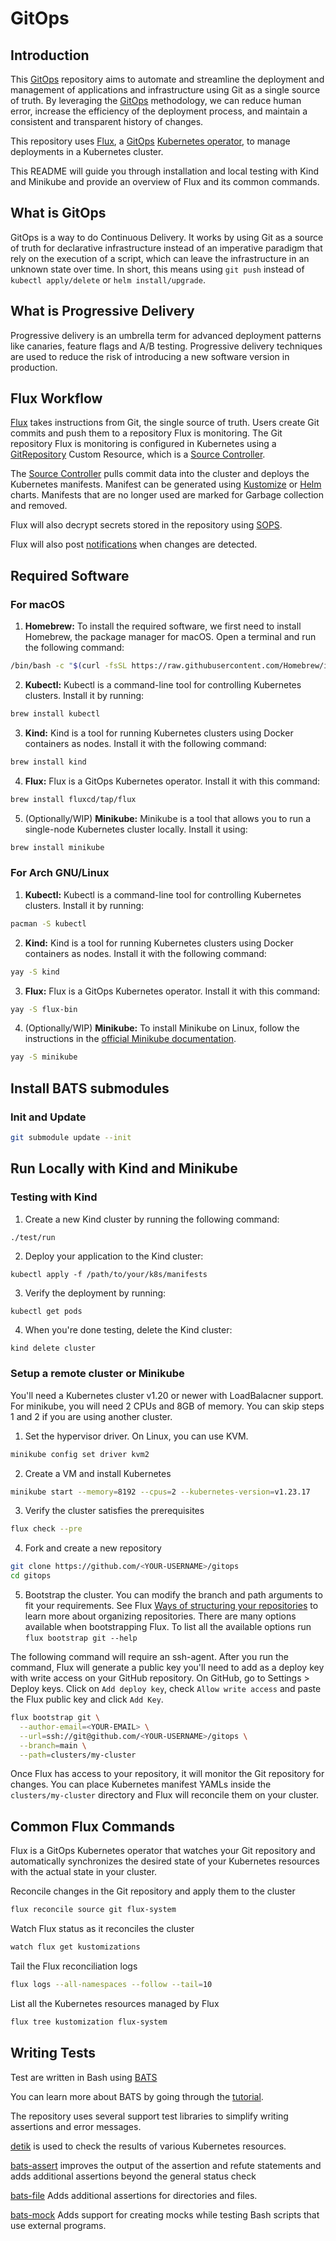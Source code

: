 # GitOps

## Introduction
This [GitOps](https://www.weave.works/technologies/gitops/) repository aims to automate and streamline the deployment and management of applications and infrastructure using Git as a single source of truth. By leveraging the [GitOps](https://www.weave.works/technologies/gitops/) methodology, we can reduce human error, increase the efficiency of the deployment process, and maintain a consistent and transparent history of changes.

This repository uses [Flux](https://fluxcd.io/), a [GitOps](https://www.weave.works/technologies/gitops/) [Kubernetes operator](https://kubernetes.io/docs/concepts/extend-kubernetes/operator/), to manage deployments in a Kubernetes cluster.

This README will guide you through installation and local testing with Kind and Minikube and provide an overview of Flux and its common commands.

## What is GitOps
GitOps is a way to do Continuous Delivery. It works by using Git as a source of truth for declarative infrastructure instead of an imperative paradigm that rely on the execution of a script, which can leave the infrastructure in an unknown state over time. In short, this means using `git push` instead of `kubectl apply/delete` or `helm install/upgrade`.

## What is Progressive Delivery
Progressive delivery is an umbrella term for advanced deployment patterns like canaries, feature flags and A/B testing. Progressive delivery techniques are used to reduce the risk of introducing a new software version in production.

## Flux Workflow
[Flux](https://fluxcd.io/) takes instructions from Git, the single source of truth. Users create Git commits and push them to a repository Flux is monitoring. The Git repository Flux is monitoring is configured in Kubernetes using a [GitRepository](https://fluxcd.io/flux/components/source/gitrepositories/) Custom Resource, which is a [Source Controller](https://fluxcd.io/flux/components/source/).

The [Source Controller](https://fluxcd.io/flux/components/source/) pulls commit data into the cluster and deploys the Kubernetes manifests. Manifest can be generated using [Kustomize](https://kustomize.io/) or [Helm](https://helm.sh/) charts. Manifests that are no longer used are marked for Garbage collection and removed.

Flux will also decrypt secrets stored in the repository using [SOPS](https://github.com/mozilla/sops).

Flux will also post [notifications](https://fluxcd.io/flux/components/notification/) when changes are detected.

## Required Software

### For macOS

1. **Homebrew:** To install the required software, we first need to install Homebrew, the package manager for macOS. Open a terminal and run the following command:

```bash
/bin/bash -c "$(curl -fsSL https://raw.githubusercontent.com/Homebrew/install/HEAD/install.sh)"
```

2. **Kubectl:** Kubectl is a command-line tool for controlling Kubernetes clusters. Install it by running:

```bash
brew install kubectl
```

3. **Kind:** Kind is a tool for running Kubernetes clusters using Docker containers as nodes. Install it with the following command:

```bash
brew install kind
```

4. **Flux:** Flux is a GitOps Kubernetes operator. Install it with this command:

```bash
brew install fluxcd/tap/flux
```

5. (Optionally/WIP) **Minikube:** Minikube is a tool that allows you to run a single-node Kubernetes cluster locally. Install it using:

```bash
brew install minikube
```

### For Arch GNU/Linux

1. **Kubectl:** Kubectl is a command-line tool for controlling Kubernetes clusters. Install it by running:

```bash
pacman -S kubectl
```

2. **Kind:** Kind is a tool for running Kubernetes clusters using Docker containers as nodes. Install it with the following command:

```bash
yay -S kind
```

3. **Flux:** Flux is a GitOps Kubernetes operator. Install it with this command:

```bash
yay -S flux-bin
```

4. (Optionally/WIP) **Minikube:** To install Minikube on Linux, follow the instructions in the [official Minikube documentation](https://minikube.sigs.k8s.io/docs/start/).

```bash
yay -S minikube
```

## Install BATS submodules

### Init and Update
```bash
git submodule update --init
```

## Run Locally with Kind and Minikube

### Testing with Kind

1. Create a new Kind cluster by running the following command:

```bash
./test/run
```

2. Deploy your application to the Kind cluster:

```
kubectl apply -f /path/to/your/k8s/manifests
```

3. Verify the deployment by running:

```
kubectl get pods
```

4. When you're done testing, delete the Kind cluster:

```
kind delete cluster
```

### Setup a remote cluster or Minikube
You'll need a Kubernetes cluster v1.20 or newer with LoadBalacner support. For minikube, you will need 2 CPUs and 8GB of memory. You can skip steps 1 and 2 if you are using another cluster.

1. Set the hypervisor driver. On Linux, you can use KVM.

```bash
minikube config set driver kvm2
```

2. Create a VM and install Kubernetes
```bash
minikube start --memory=8192 --cpus=2 --kubernetes-version=v1.23.17
```

3. Verify the cluster satisfies the prerequisites
```bash
flux check --pre
```

4. Fork and create a new repository
```bash
git clone https://github.com/<YOUR-USERNAME>/gitops
cd gitops
```

5. Bootstrap the cluster. You can modify the branch and path arguments to fit your requirements. See Flux [Ways of structuring your repositories](https://fluxcd.io/flux/guides/repository-structure/) to learn more about organizing repositories. There are many options available when bootstrapping Flux. To list all the available options run `flux bootstrap git --help`

The following command will require an ssh-agent. After you run the command, Flux will generate a public key you'll need to add as a deploy key with write access on your GitHub repository. On GitHub, go to Settings > Deploy keys. Click on `Add deploy key`, check `Allow write access` and paste the Flux public key and click `Add Key`.

```bash
flux bootstrap git \
  --author-email=<YOUR-EMAIL> \
  --url=ssh://git@github.com/<YOUR-USERNAME>/gitops \
  --branch=main \
  --path=clusters/my-cluster
```

Once Flux has access to your repository, it will monitor the Git repository for changes. You can place Kubernetes manifest YAMLs inside the `clusters/my-cluster` directory and Flux will reconcile them on your cluster.

## Common Flux Commands

Flux is a GitOps Kubernetes operator that watches your Git repository and automatically synchronizes the desired state of your Kubernetes resources with the actual state in your cluster.

Reconcile changes in the Git repository and apply them to the cluster
```bash
flux reconcile source git flux-system
```

Watch Flux status as it reconciles the cluster

```bash
watch flux get kustomizations
```

Tail the Flux reconciliation logs
```bash
flux logs --all-namespaces --follow --tail=10
```

List all the Kubernetes resources managed by Flux
```bash
flux tree kustomization flux-system
```


## Writing Tests

Test are written in Bash using [BATS](https://github.com/bats-core/bats-core)

You can learn more about BATS by going through the [tutorial](https://bats-core.readthedocs.io/en/stable/tutorial.html).

The repository uses several support test libraries to simplify writing assertions and error messages.

[detik](https://github.com/bats-core/bats-detik#working-with-kubectl-or-oc-commands) is used to check the results of various Kubernetes resources.

[bats-assert]( https://github.com/bats-core/bats-assert#full-assertion-api) improves the output of the assertion and refute statements and adds additional assertions beyond the general status check

[bats-file](https://github.com/bats-core/bats-file#usage) Adds additional assertions for directories and files.

[bats-mock](https://github.com/grayhemp/bats-mock#usage) Adds support for creating mocks while testing Bash scripts that use external programs.
